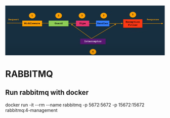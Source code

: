 ![Nestjs Architecture](image.png)

# RABBITMQ

## Run rabbitmq with docker

docker run -it --rm --name rabbitmq -p 5672:5672 -p 15672:15672 rabbitmq:4-management
